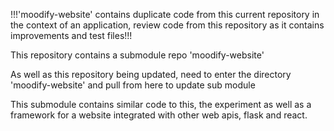 !!!'moodify-website' contains duplicate code from this current repository in the context of an application, review code from this repository as it contains improvements and test files!!!


This repository contains a submodule repo 'moodify-website'

As well as this repository being updated, need to enter the directory 'moodify-website' and pull from here to update sub module

This submodule contains similar code to this, the experiment as well as a framework for a website integrated with other web apis, flask and react.

